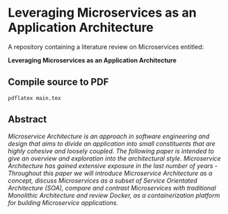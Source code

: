 # Leveraging Microservices as an Application Architecture

A repository containing a literature review on Microservices entitled:

**__Leveraging Microservices as an Application Architecture__**

## Compile source to PDF

```
pdflatex main.tex
```

## Abstract

*Microservice Architecture is an approach in software engineering and design that aims to divide an application into
small constituents that are highly cohesive and loosely coupled. The following paper is intended to give an overview and
exploration into the architectural style. Microservice Architecture has gained extensive exposure in the last number of
years - Throughout this paper we will introduce Microservice Architecture as a concept, discuss Microservices as a
subset of Service Orientated Architecture (SOA), compare and contrast Microservices with traditional Monolithic
Architecture and review Docker, as a containerization platform for building Microservice applications.*
